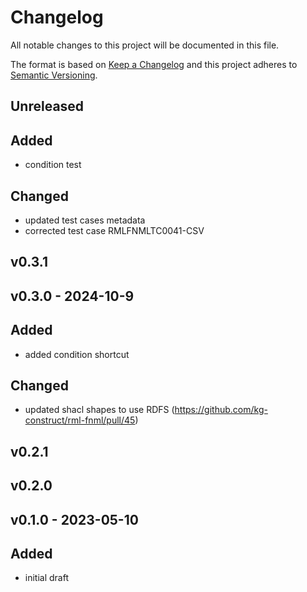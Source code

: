 # Changelog

All notable changes to this project will be documented in this file.

The format is based on [Keep a Changelog](http://keepachangelog.com/en/1.0.0/)
and this project adheres to [Semantic Versioning](http://semver.org/spec/v2.0.0.html).

## Unreleased

## Added

- condition test

## Changed

- updated test cases metadata
- corrected test case RMLFNMLTC0041-CSV

## v0.3.1

## v0.3.0 - 2024-10-9

## Added

- added condition shortcut

## Changed

- updated shacl shapes to use RDFS (https://github.com/kg-construct/rml-fnml/pull/45)

## v0.2.1

## v0.2.0

## v0.1.0 - 2023-05-10

## Added

- initial draft
